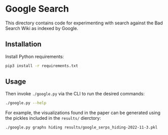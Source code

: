 # Google Search

This directory contains code for experimenting with search against the Bad Search Wiki as indexed by Google.

## Installation

Install Python requirements:
```sh
pip3 install -r requirements.txt
```

## Usage

Then invoke `./google.py` via the CLI to run the desired commands:
```sh
./google.py --help
```

For example, the visualizations found in the paper can be generated using the pickles included in the `results/` dierctory:
```sh
./google.py graphs hiding results/google_serps_hiding-2022-11-3.pkl
```